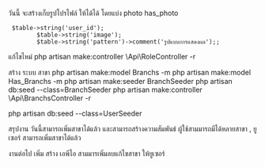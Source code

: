 วันนี้ จะสร้างเก็บรูปโปรไฟล์ ให้ได้ได้
    โดยแบ่ง photo has_photo


     $table->string('user_id');
            $table->string('image');
            $table->string('pattern')->comment('รูปแบบการแสดงผล');;


<!-- php artisan make:model Proflie -mcr

php artisan make:migration create_has_profile -->


แก้ไขไหม่
  php artisan make:controller \Api\RoleController -r




สร้าง ระบบ สาขา
 php artisan make:model Branchs -m
 php artisan make:model Has_Branchs -m
 php artisan make:seeder BranchSeeder
 php artisan db:seed --class=BranchSeeder
 php artisan make:controller \Api\BranchsController -r


php artisan db:seed --class=UserSeeder


สรุปงาน
วันนี้สามารถเพิ่มสาขาได้แล้ว
และสามารถสร้างความสัมพันธ์ ผู้ใช้สามมารถมีได้หลายสาขา , ยูเซอร์ สามารถเพิ่มสาขาได้แล้ว

งานต่อไป เพิ่ม สร้าง เอพีไอ สามมารเพิ่มลบแก้ไขสาขา ให้ยูเซอร์
